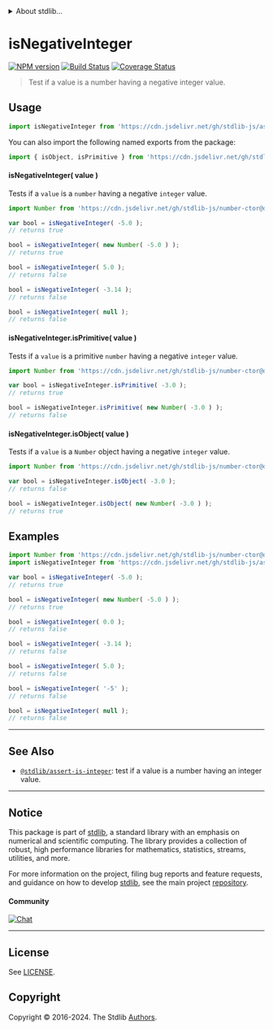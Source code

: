 <!--

@license Apache-2.0

Copyright (c) 2018 The Stdlib Authors.

Licensed under the Apache License, Version 2.0 (the "License");
you may not use this file except in compliance with the License.
You may obtain a copy of the License at

   http://www.apache.org/licenses/LICENSE-2.0

Unless required by applicable law or agreed to in writing, software
distributed under the License is distributed on an "AS IS" BASIS,
WITHOUT WARRANTIES OR CONDITIONS OF ANY KIND, either express or implied.
See the License for the specific language governing permissions and
limitations under the License.

-->


<details>
  <summary>
    About stdlib...
  </summary>
  <p>We believe in a future in which the web is a preferred environment for numerical computation. To help realize this future, we've built stdlib. stdlib is a standard library, with an emphasis on numerical and scientific computation, written in JavaScript (and C) for execution in browsers and in Node.js.</p>
  <p>The library is fully decomposable, being architected in such a way that you can swap out and mix and match APIs and functionality to cater to your exact preferences and use cases.</p>
  <p>When you use stdlib, you can be absolutely certain that you are using the most thorough, rigorous, well-written, studied, documented, tested, measured, and high-quality code out there.</p>
  <p>To join us in bringing numerical computing to the web, get started by checking us out on <a href="https://github.com/stdlib-js/stdlib">GitHub</a>, and please consider <a href="https://opencollective.com/stdlib">financially supporting stdlib</a>. We greatly appreciate your continued support!</p>
</details>

# isNegativeInteger

[![NPM version][npm-image]][npm-url] [![Build Status][test-image]][test-url] [![Coverage Status][coverage-image]][coverage-url] <!-- [![dependencies][dependencies-image]][dependencies-url] -->

> Test if a value is a number having a negative integer value.



<section class="usage">

## Usage

```javascript
import isNegativeInteger from 'https://cdn.jsdelivr.net/gh/stdlib-js/assert-is-negative-integer@deno/mod.js';
```

You can also import the following named exports from the package:

```javascript
import { isObject, isPrimitive } from 'https://cdn.jsdelivr.net/gh/stdlib-js/assert-is-negative-integer@deno/mod.js';
```

#### isNegativeInteger( value )

Tests if a `value` is a `number` having a negative `integer` value.

<!-- eslint-disable no-new-wrappers -->

```javascript
import Number from 'https://cdn.jsdelivr.net/gh/stdlib-js/number-ctor@deno/mod.js';

var bool = isNegativeInteger( -5.0 );
// returns true

bool = isNegativeInteger( new Number( -5.0 ) );
// returns true

bool = isNegativeInteger( 5.0 );
// returns false

bool = isNegativeInteger( -3.14 );
// returns false

bool = isNegativeInteger( null );
// returns false
```

#### isNegativeInteger.isPrimitive( value )

Tests if a `value` is a primitive `number` having a negative `integer` value.

<!-- eslint-disable no-new-wrappers -->

```javascript
import Number from 'https://cdn.jsdelivr.net/gh/stdlib-js/number-ctor@deno/mod.js';

var bool = isNegativeInteger.isPrimitive( -3.0 );
// returns true

bool = isNegativeInteger.isPrimitive( new Number( -3.0 ) );
// returns false
```

#### isNegativeInteger.isObject( value )

Tests if a `value` is a `Number` object having a negative `integer` value.

<!-- eslint-disable no-new-wrappers -->

```javascript
import Number from 'https://cdn.jsdelivr.net/gh/stdlib-js/number-ctor@deno/mod.js';

var bool = isNegativeInteger.isObject( -3.0 );
// returns false

bool = isNegativeInteger.isObject( new Number( -3.0 ) );
// returns true
```

</section>

<!-- /.usage -->

<section class="examples">

## Examples

<!-- eslint-disable no-new-wrappers -->

<!-- eslint no-undef: "error" -->

```javascript
import Number from 'https://cdn.jsdelivr.net/gh/stdlib-js/number-ctor@deno/mod.js';
import isNegativeInteger from 'https://cdn.jsdelivr.net/gh/stdlib-js/assert-is-negative-integer@deno/mod.js';

var bool = isNegativeInteger( -5.0 );
// returns true

bool = isNegativeInteger( new Number( -5.0 ) );
// returns true

bool = isNegativeInteger( 0.0 );
// returns false

bool = isNegativeInteger( -3.14 );
// returns false

bool = isNegativeInteger( 5.0 );
// returns false

bool = isNegativeInteger( '-5' );
// returns false

bool = isNegativeInteger( null );
// returns false
```

</section>

<!-- /.examples -->

<!-- Section for related `stdlib` packages. Do not manually edit this section, as it is automatically populated. -->

<section class="related">

* * *

## See Also

-   <span class="package-name">[`@stdlib/assert-is-integer`][@stdlib/assert/is-integer]</span><span class="delimiter">: </span><span class="description">test if a value is a number having an integer value.</span>

</section>

<!-- /.related -->

<!-- Section for all links. Make sure to keep an empty line after the `section` element and another before the `/section` close. -->


<section class="main-repo" >

* * *

## Notice

This package is part of [stdlib][stdlib], a standard library with an emphasis on numerical and scientific computing. The library provides a collection of robust, high performance libraries for mathematics, statistics, streams, utilities, and more.

For more information on the project, filing bug reports and feature requests, and guidance on how to develop [stdlib][stdlib], see the main project [repository][stdlib].

#### Community

[![Chat][chat-image]][chat-url]

---

## License

See [LICENSE][stdlib-license].


## Copyright

Copyright &copy; 2016-2024. The Stdlib [Authors][stdlib-authors].

</section>

<!-- /.stdlib -->

<!-- Section for all links. Make sure to keep an empty line after the `section` element and another before the `/section` close. -->

<section class="links">

[npm-image]: http://img.shields.io/npm/v/@stdlib/assert-is-negative-integer.svg
[npm-url]: https://npmjs.org/package/@stdlib/assert-is-negative-integer

[test-image]: https://github.com/stdlib-js/assert-is-negative-integer/actions/workflows/test.yml/badge.svg?branch=v0.2.1
[test-url]: https://github.com/stdlib-js/assert-is-negative-integer/actions/workflows/test.yml?query=branch:v0.2.1

[coverage-image]: https://img.shields.io/codecov/c/github/stdlib-js/assert-is-negative-integer/main.svg
[coverage-url]: https://codecov.io/github/stdlib-js/assert-is-negative-integer?branch=main

<!--

[dependencies-image]: https://img.shields.io/david/stdlib-js/assert-is-negative-integer.svg
[dependencies-url]: https://david-dm.org/stdlib-js/assert-is-negative-integer/main

-->

[chat-image]: https://img.shields.io/gitter/room/stdlib-js/stdlib.svg
[chat-url]: https://app.gitter.im/#/room/#stdlib-js_stdlib:gitter.im

[stdlib]: https://github.com/stdlib-js/stdlib

[stdlib-authors]: https://github.com/stdlib-js/stdlib/graphs/contributors

[umd]: https://github.com/umdjs/umd
[es-module]: https://developer.mozilla.org/en-US/docs/Web/JavaScript/Guide/Modules

[deno-url]: https://github.com/stdlib-js/assert-is-negative-integer/tree/deno
[deno-readme]: https://github.com/stdlib-js/assert-is-negative-integer/blob/deno/README.md
[umd-url]: https://github.com/stdlib-js/assert-is-negative-integer/tree/umd
[umd-readme]: https://github.com/stdlib-js/assert-is-negative-integer/blob/umd/README.md
[esm-url]: https://github.com/stdlib-js/assert-is-negative-integer/tree/esm
[esm-readme]: https://github.com/stdlib-js/assert-is-negative-integer/blob/esm/README.md
[branches-url]: https://github.com/stdlib-js/assert-is-negative-integer/blob/main/branches.md

[stdlib-license]: https://raw.githubusercontent.com/stdlib-js/assert-is-negative-integer/main/LICENSE

<!-- <related-links> -->

[@stdlib/assert/is-integer]: https://github.com/stdlib-js/assert-is-integer/tree/deno

<!-- </related-links> -->

</section>

<!-- /.links -->

